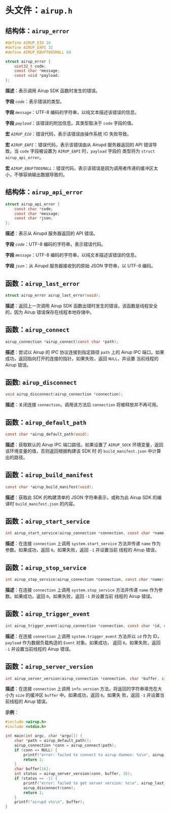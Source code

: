 # 头文件：`airup.h`

## 结构体：`airup_error`
```c
#define AIRUP_EIO 16
#define AIRUP_EAPI 32
#define AIRUP_EBUFTOOSMALL 64

struct airup_error {
    uint32_t code;
    const char *message;
    const void *payload;
};
```

**描述**：表示调用 Airup SDK 函数时发生的错误。

**字段** *`code`*：表示错误的类型。

**字段** *`message`*：UTF-8 编码的字符串，以纯文本描述该错误的信息。

**字段** *`payload`*：该错误的附加信息。其类型取决于 `code` 字段的值。

**宏** *`AIRUP_EIO`*：错误代码，表示该错误由操作系统 IO 失败导致。

**宏** *`AIRUP_EAPI`*：错误代码，表示该错误由从 Airupd 服务器返回的 API 错误导致。当 `code` 字段被设置为 `AIRUP_EAPI` 时，`payload` 字段的
类型将为 `struct airup_api_error`。

**宏** *`AIRUP_EBUFTOOSMALL`*：错误代码，表示该错误是因为调用者传递的缓冲区太小，不够容纳输出数据导致的。

## 结构体：`airup_api_error`
```c
struct airup_api_error {
    const char *code;
    const char *message;
    const char *json;
};
```

**描述**：表示从 Airupd 服务器返回的 API 错误。

**字段** *`code`*：UTF-8 编码的字符串，表示错误代码。

**字段** *`message`*：UTF-8 编码的字符串，以纯文本描述该错误的信息。

**字段** *`json`*：从 Airupd 服务器接收到的原始 JSON 字符串，以 UTF-8 编码。

## 函数：`airup_last_error`
```c
struct airup_error airup_last_error(void);
```

**描述**：返回上一次调用 Airup SDK 函数出错时发生的错误。该函数是线程安全的，因为 Airup 错误保存在线程本地存储中。

## 函数：`airup_connect`
```c
airup_connection *airup_connect(const char *path);
```

**描述**：尝试以 Airup 的 IPC 协议连接到指定路径 `path` 上的 Airup IPC 端口。如果成功，返回指向打开的连接的指针。如果失败，返回 `NULL`，并设置
当前线程的 Airup 错误。

## 函数: `airup_disconnect`
```c
void airup_disconnect(airup_connection *connection);
```

**描述**：关闭连接 `connection`。调用该方法后 `connection` 将被释放并不再可用。

## 函数：`airup_default_path`
```c
const char *airup_default_path(void);
```

**描述**：获取默认的 Airup IPC 端口路径。如果设置了 `AIRUP_SOCK` 环境变量，返回该环境变量的值，否则返回根据构建该 SDK 时
的 `build_manifest.json` 中计算出的路径。

## 函数：`airup_build_manifest`
```c
const char *airup_build_manifest(void);
```

**描述**：获取此 SDK 的构建清单的 JSON 字符串表示，或称为此 Airup SDK 的编译时 `build_manifest.json` 的内容。

## 函数：`airup_start_service`
```c
int airup_start_service(airup_connection *connection, const char *name);
```

**描述**：在连接 `connection` 上调用 `system.start_service` 方法并传递 `name` 作为参数。如果成功，返回 `0`。如果失败，返回 `-1` 并设置当前
线程的 Airup 错误。

## 函数：`airup_stop_service`
```c
int airup_stop_service(airup_connection *connection, const char *name);
```

**描述**：在连接 `connection` 上调用 `system.stop_service` 方法并传递 `name` 作为参数。如果成功，返回 `0`。如果失败，返回 `-1` 并设置当前
线程的 Airup 错误。

## 函数：`airup_trigger_event`
```c
int airup_trigger_event(airup_connection *connection, const char *id, const char *payload);
```

**描述**：在连接 `connection` 上调用 `system.trigger_event` 方法并以 `id` 作为 ID，`payload` 作为数据负载构造的 `Event` 对象。如果成功，
返回 `0`。如果失败，返回 `-1` 并设置当前线程的 Airup 错误。

## 函数：`airup_server_version`
```c
int airup_server_version(airup_connection *connection, char *buffer, size_t size);
```

**描述**：在连接 `connection` 上调用 `info.version` 方法，将返回的字符串填充在大小为 `size` 的缓冲区 `buffer` 中。如果成功，返回 `0`。如果失
败，返回 `-1` 并设置当前线程的 Airup 错误。

**示例**：
```c
#include <airup.h>
#include <stdio.h>

int main(int argc, char *argv[]) {
    char *path = airup_default_path();
    airup_connection *conn = airup_connect(path);
    if (conn == NULL) {
        printf("error: failed to connect to airup daemon: %s\n", airup_last_error().message);
        return 1;
    }
    char buffer[16];
    int status = airup_server_version(conn, buffer, 16);
    if (status == -1) {
        printf("error: failed to get server version: %s\n", airup_last_error().message);
        airup_disconnect(conn);
        return 1;
    }
    printf("airupd v%s\n", buffer);
}
```
